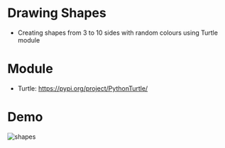 # Drawing Shapes
 - Creating shapes from 3 to 10 sides with random colours using Turtle module 
 # Module
  - Turtle: https://pypi.org/project/PythonTurtle/
# Demo 
![shapes](https://user-images.githubusercontent.com/50704452/100743619-35519b00-33e5-11eb-8b51-8bc5e44db0b8.gif)
